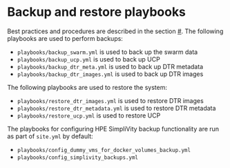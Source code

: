 # Backup and restore playbooks

Best practices and procedures are described in the section [\#](#). The following playbooks are used to perform backups:

-   `playbooks/backup_swarm.yml` is used to back up the swarm data
-   `playbooks/backup_ucp.yml` is used to back up UCP
-   `playbooks/backup_dtr_meta.yml` is used to back up DTR metadata
-   `playbooks/backup_dtr_images.yml` is used to back up DTR images

The following playbooks are used to restore the system:

-   `playbooks/restore_dtr_images.yml` is used to restore DTR images
-   `playbooks/restore_dtr_metadata.yml` is used to restore DTR metadata
-   `playbooks/restore_ucp.yml` is used to restore UCP

The playbooks for configuring HPE SimpliVity backup functionality are run as part of `site.yml` by default:

-   `playbooks/config_dummy_vms_for_docker_volumes_backup.yml` 
-   `playbooks/config_simplivity_backups.yml` 
